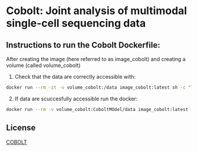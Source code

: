 
# Cobolt: Joint analysis of multimodal single-cell sequencing data 

## Instructions to run the Cobolt Dockerfile:

After creating the image (here referred to as image_cobolt) and creating a volume (called volume_cobolt)

1. Check that the data are correctly accessible with:

```bash
docker run --rm -it -v volume_cobolt:/data image_cobolt:latest sh -c "ls /data"
```

2. If data are scuccesfully accessible run the docker:

```bash
docker run --rm -v volume_cobolt:CoboltMOdel/data image_cobolt:latest
```

## License
[COBOLT](https://github.com/epurdom/cobolt)